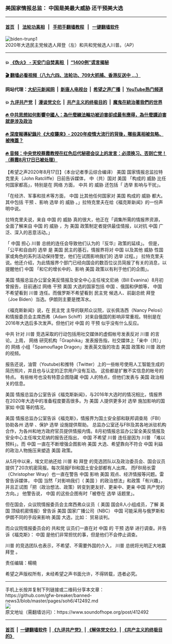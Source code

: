 ### 美国家情报总监： 中国是美最大威胁 还干预美大选
------------------------

#### [首页](https://github.com/gfw-breaker/banned-news3/blob/master/README.md) &nbsp;&nbsp;|&nbsp;&nbsp; [法轮功真相](https://github.com/begood0513/basic/blob/master/README.md)  &nbsp;&nbsp;|&nbsp;&nbsp; [手把手翻墙教程](https://github.com/gfw-breaker/guides/wiki)  &nbsp;&nbsp;|&nbsp;&nbsp; [一键翻墙软件](https://github.com/gfw-breaker/nogfw/blob/master/README.md)  



<div><img alt="biden-trunp1" src="https://img.soundofhope.org/2020-08/biden-trump1-1597703033182.jpg"/>
<br/><figcaption class="caption">
 2020年大选民主党候选人拜登（左）和共和党候选人川普。（AP）
</figcaption></div><hr/>

#### 💥 [《伪火》 - 天安门自焚真相 ](http://141.164.51.119:10000/videos/blog/weihuo.html)&nbsp; |&nbsp; [“1400例”谎言揭秘  ](http://141.164.51.119:10000/videos/blog/jiexi1400.html)

#### [ 🎬  翻墙必看视频（八九六四、法轮功、709大抓捕、香港反送中 ...）](https://github.com/gfw-breaker/links/blob/master/banned.md)

#### 网站代理：[大纪元新闻网](http://167.172.10.89:10080/gb/) &nbsp;|&nbsp; [新唐人电视台](http://167.172.10.89:8808/gb/) &nbsp;|&nbsp; [希望之声广播](http://167.172.10.89/radio.html) &nbsp;|&nbsp; [YouTube热门频道](http://158.247.203.241/youtube.html)

#### 💥 [九评共产党](http://141.164.51.119:10000/videos/res/jiuping/)&nbsp; |&nbsp; [漫谈党文化](http://141.164.51.119:10000/videos/res/mtdwh/)&nbsp; |&nbsp; [共产主义的终极目的](http://141.164.51.119:10000/videos/res/zjmd/)&nbsp; |&nbsp; [魔鬼在統治著我們的世界](http://141.164.51.119:10000/videos/res/TheSpecter/)  

#### [ 🔥  中共思想如何影響中國人：為什麼練法輪功被迫害卻成最有應得，為什麼講迫害就是涉及政治](http://141.164.51.119:10000/videos/news/truth01.html)

#### [ 🔥  深度報導紀錄片《大疫襲來》- 2020年疫情大流行的背後，哪些真相被忽略、被掩蓋？](http://141.164.51.119:10000/videos/news/../corona/index.html)

#### [ 🔥  音频：中央党校蔡霞教授在红色后代秘密会议上的发言：必须换习、否则亡党！（蔡霞8月17日已被处理）](http://141.164.51.119:10000/videos/news/caixia.html)

<div><div class="Content__Wrapper sc-1bvya0-0 grZQxZ">
 <p class="meta-top">
  <span class="meta">
   【希望之声2020年8月17日】（本台记者季云综合编译）
  </span>
  <ok href="/term/1045">
   美国
  </ok>
  国家情报总监拉特克里夫（John Ratcliffe）日前告诉媒体， 中（共）国对
  <ok href="/term/1045">
   美国
  </ok>
  「构成的
  <ok href="/term/2769">
   威胁
  </ok>
  比任何国家都高」，特别是在
  <ok href="/term/1231">
   网络
  </ok>
  方面，
  <ok href="/term/1059">
   中共
  </ok>
  的
  <ok href="/term/2769">
   威胁
  </ok>
  还包括「
  <ok href="/term/1389">
   选举
  </ok>
  影响与干扰」。
 </p>
 <p>
  「在经济、军事和技术等方面，
  <ok href="/term/1120">
   中国
  </ok>
  比其他任何国家对
  <ok href="/term/1045">
   美国
  </ok>
  构成的
  <ok href="/term/2769">
   威胁
  </ok>
  都大。 其中包括
  <ok href="/term/2787">
   干预
  </ok>
  、影响
  <ok href="/term/1389">
   选举
  </ok>
  的
  <ok href="/term/2769">
   威胁
  </ok>
  。」拉特克里夫在给《福克斯新闻》的一份声明中说。
 </p>
 <div class="AD_Embed__Wrap-sc-1xslmin-0 igMuqX module desktop">
  <div>
  </div>
 </div>
 <p>
  拉特克里夫说，来自
  <ok href="/term/1120">
   中国
  </ok>
  的
  <ok href="/term/2769">
   威胁
  </ok>
  真的很大，他正在「调集所需的情报界资源，全面了解来自
  <ok href="/term/1120">
   中国
  </ok>
  的
  <ok href="/term/2769">
   威胁
  </ok>
  ，为
  <ok href="/term/1045">
   美国
  </ok>
  政策制定者提供最佳情报，以对抗
  <ok href="/term/1120">
   中国
  </ok>
  广泛、深入的恶意活动。」
 </p>
 <p>
  「
  <ok href="/term/1120">
   中国
  </ok>
  担心
  <ok href="/term/1041">
   川普
  </ok>
  总统的连任会导致他们认为的『反华』政策的延续」。 但是，「公平和自由的
  <ok href="/term/1389">
   选举
  </ok>
  是
  <ok href="/term/1045">
   美国
  </ok>
  民主的基石，情报界将对
  <ok href="/term/1120">
   中国
  </ok>
  以及其他
  <ok href="/term/2769">
   威胁
  </ok>
  性国家或角色的系列活动保持警觉，他们在试图影响我们的
  <ok href="/term/1389">
   选举
  </ok>
  过程。」 拉特克里夫说。他还介绍，为此情报界个部门已经向国会的数百位议员简报了有关的消息，以提醒他们
  <ok href="/term/1120">
   中国
  </ok>
  「和它的增长中的、影响
  <ok href="/term/1045">
   美国
  </ok>
  政策以有利于他们的企图」。
 </p>
 <p>
  <ok href="/term/1045">
   美国
  </ok>
  情报总监办公室全美反情报及安全中心主任埃文尼纳（Bill Evanina）8月初曾报告，目前通过
  <ok href="/term/1231">
   网络
  </ok>
  <ok href="/term/2787">
   干预
  </ok>
  <ok href="/term/1045">
   美国
  </ok>
  大选的国家包括
  <ok href="/term/1120">
   中国
  </ok>
  、俄国和伊朗等，
  <ok href="/term/1120">
   中国
  </ok>
  不希望看到
  <ok href="/term/1041">
   川普
  </ok>
  连任。而俄罗斯不希望看到
  <ok href="/term/2718">
   民主党
  </ok>
  候选人、前副总统
  <ok href="/term/3365">
   拜登
  </ok>
  （Joe Biden）当选。伊朗则主要是搅浑水。
 </p>
 <p>
  《福克斯新闻》说，在
  <ok href="/term/2718">
   民主党
  </ok>
  主导的联邦众议院，议长佩洛西（Nancy Pelosi）和情报委员会主席西弗（Adam Schiff）对来自俄国的影响非常重视。特别是在2016年大选后多次发声。但他们对
  <ok href="/term/1120">
   中国
  </ok>
  的
  <ok href="/term/2787">
   干预
  </ok>
  似乎没有什么反应。
 </p>
 <p>
  <ok href="/term/1059">
   中共
  </ok>
  针对
  <ok href="/term/1041">
   川普
  </ok>
  竞选采取的行动包括用社交媒体的虚假帐号发表反对
  <ok href="/term/1041">
   川普
  </ok>
  的言论。上周，
  <ok href="/term/1231">
   网络
  </ok>
  研究机构「Graphika」发表报告指，社交媒体上「亲中（共）」的
  <ok href="/term/1231">
   网络
  </ok>
  小组「Spamouflage Dragon」发表英文版的攻击
  <ok href="/term/1045">
   美国
  </ok>
  政策和
  <ok href="/term/1041">
   川普
  </ok>
  政府的视频。
 </p>
 <p>
  报告还说，油管（Youtube)和推特（Twitter）上的一些帐号使用人工智能生成的简历照片，并且也与认定的正宗用户没有互动。 这些都是扩散不实信息的帐号的特点。 有些帐号也没有特意企图隐藏
  <ok href="/term/1120">
   中国
  </ok>
  人的特点，但他们发表与
  <ok href="/term/1045">
   美国
  </ok>
  政治相关的信息。
 </p>
 <p>
  <ok href="/term/1045">
   美国
  </ok>
  情报总监办公室告诉《福克斯新闻》，与2016年大选时的情况相比，情报界在2020年大选中的准备程度要高很多。为
  <ok href="/term/1045">
   美国
  </ok>
  人提供更多对
  <ok href="/term/1389">
   选举
  </ok>
  施加影响的国家如
  <ok href="/term/1120">
   中国
  </ok>
  等的情况。
 </p>
 <p>
  <ok href="/term/1045">
   美国
  </ok>
  情报总监办公室告诉《福克斯》，情报界为国土安全部和联邦调查局（FBI） 协助各州
  <ok href="/term/1389">
   选举
  </ok>
  、保护
  <ok href="/term/1389">
   选举
  </ok>
  设施提供帮助。 总监办公室还与FBI及其各地派驻机构合作，为各州和地方政府官员提供情报内情。8月初情报总监办公室全美反情报及安全中心主任埃文尼纳的报告还指出，
  <ok href="/term/1120">
   中国
  </ok>
  不希望
  <ok href="/term/1041">
   川普
  </ok>
  连任是因为
  <ok href="/term/1041">
   川普
  </ok>
  「难以预料」。而
  <ok href="/term/1120">
   中国
  </ok>
  一直在不断增强企图影响
  <ok href="/term/1045">
   美国
  </ok>
  大选、希望靠向不符合
  <ok href="/term/1120">
   中国
  </ok>
  利益的政治人物施压来塑造
  <ok href="/term/1045">
   美国
  </ok>
  政策。
 </p>
 <div class="AD_Embed__Wrap-sc-1xslmin-0 igMuqX module desktop">
  <div>
  </div>
 </div>
 <p>
  从5月中以来，埃文尼纳还给
  <ok href="/term/1041">
   川普
  </ok>
  和
  <ok href="/term/3365">
   拜登
  </ok>
  的竞选团队以及政治委员会、国会议员提供了20次机密简报。每次简报FBI和国土安全部都有人出席。 而FBI局长雷（Christopher Wray）也一直在警告
  <ok href="/term/1120">
   中国
  </ok>
  影响
  <ok href="/term/1045">
   美国
  </ok>
  观点、经济情报等问题。雷曾告诉媒体，
  <ok href="/term/1120">
   中国
  </ok>
  当然「对影响我们（
  <ok href="/term/1045">
   美国
  </ok>
  ）的政治想法」和政策「有兴趣」，并且正试图「把（政治想法、政策）转变到更友好、更亲中、更亲
  <ok href="/term/1120">
   中国
  </ok>
  共产党的方向。」 他警告说，
  <ok href="/term/1120">
   中国
  </ok>
  的这些企图有时「被卷在
  <ok href="/term/1389">
   选举
  </ok>
  话题里」。
 </p>
 <p>
  但在国会，众议院情报委员会主席西弗众议员（
  <ok href="/term/1045">
   美国
  </ok>
  国会8人小组成员，了解
  <ok href="/term/1045">
   美国
  </ok>
  顶级机密情报）曾告诉
  <ok href="/term/1045">
   美国
  </ok>
  国家广播公司（NBC）
  <ok href="/term/1120">
   中国
  </ok>
  可能采用与俄罗斯和伊朗不同的手段来影响
  <ok href="/term/1045">
   美国
  </ok>
  大选，比如： 贸易谈判。
 </p>
 <p>
  而众议院情报委员会的
  <ok href="/term/2717">
   共和党
  </ok>
  议员们一直在对
  <ok href="/term/1120">
   中国
  </ok>
  的
  <ok href="/term/2787">
   干预
  </ok>
  <ok href="/term/1389">
   选举
  </ok>
  进行调查。并告诉《福克斯》：
  <ok href="/term/1120">
   中国
  </ok>
  是他们非常担忧的事，但是他们不会停止调查。
 </p>
 <p>
  <ok href="/term/1041">
   川普
  </ok>
  的竞选团队也表示，不希望、不需要外国的介入，
  <ok href="/term/1041">
   川普
  </ok>
  总统将光明正大地赢
  <ok href="/term/3365">
   拜登
  </ok>
  。
 </p>
 <p class="meta-btm">
  责任编辑：楊曉
 </p>
 <p class="meta-btm">
  希望之声版权所有，未经希望之声书面允许，不得转载，违者必究。
 </p>
</div>
</div>
<hr/>
手机上长按并复制下列链接或二维码分享本文章：<br/>
https://github.com/gfw-breaker/banned-news3/blob/master/pages/soh6/412492.md <br/>
<a href='https://github.com/gfw-breaker/banned-news3/blob/master/pages/soh6/412492.md'><img src='https://github.com/gfw-breaker/banned-news3/blob/master/pages/soh6/412492.md.png'/></a> <br/>
原文地址（需翻墙访问）：https://www.soundofhope.org/post/412492


------------------------
#### [首页](https://github.com/gfw-breaker/banned-news3/blob/master/README.md) &nbsp;|&nbsp; [一键翻墙软件](https://github.com/gfw-breaker/nogfw/blob/master/README.md) &nbsp;| [《九评共产党》](https://github.com/gfw-breaker/9ping.md/blob/master/README.md#九评之一评共产党是什么) | [《解体党文化》](https://github.com/gfw-breaker/jtdwh.md/blob/master/README.md) | [《共产主义的终极目的》](https://github.com/gfw-breaker/gczydzjmd.md/blob/master/README.md)


<img src='http://gfw-breaker.win/banned-news3/pages/soh6/412492.md' width='0px' height='0px'/>